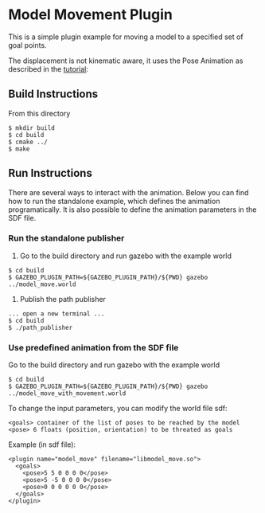 # Model Movement Plugin

This is a simple plugin example for moving a model to a specified set of
goal points.

The displacement is not kinematic aware, it uses the Pose Animation as
described in the
[tutorial](http://gazebosim.org/tutorials?tut=animated_box):

## Build Instructions

From this directory

```
$ mkdir build
$ cd build
$ cmake ../
$ make
```

## Run Instructions

There are several ways to interact with the animation. Below you can find
how to run the standalone example, which defines the animation
programatically. It is also possible to define the animation parameters in
the SDF file.

### Run the standalone publisher

 1. Go to the build directory and run gazebo with the example world

   ```
   $ cd build
   $ GAZEBO_PLUGIN_PATH=${GAZEBO_PLUGIN_PATH}/${PWD} gazebo ../model_move.world
   ```

 1. Publish the path publisher

   ```
   ... open a new terminal ...
   $ cd build
   $ ./path_publisher
   ```

### Use predefined animation from the SDF file

Go to the build directory and run gazebo with the example world

```
$ cd build
$ GAZEBO_PLUGIN_PATH=${GAZEBO_PLUGIN_PATH}/${PWD} gazebo ../model_move_with_movement.world
```

To change the input parameters, you can modify the world file sdf:

```
<goals> container of the list of poses to be reached by the model
<pose> 6 floats (position, orientation) to be threated as goals
```

Example (in sdf file):

```    
<plugin name="model_move" filename="libmodel_move.so">
  <goals>
    <pose>5 5 0 0 0 0</pose>
    <pose>5 -5 0 0 0 0</pose>
    <pose>0 0 0 0 0 0</pose>
  </goals>
</plugin>
```
